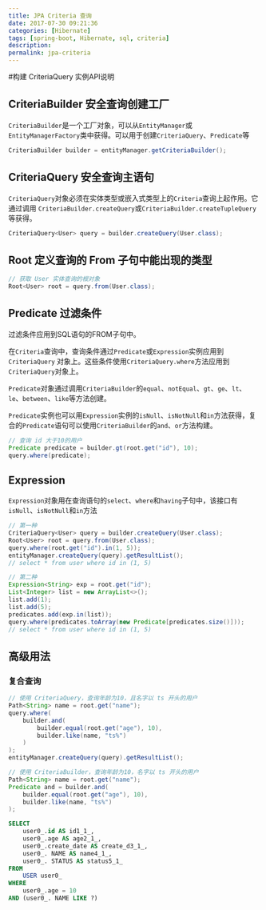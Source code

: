 ```yaml
---
title: JPA Criteria 查询
date: 2017-07-30 09:21:36
categories: [Hibernate]
tags: [spring-boot, Hibernate, sql, criteria]
description:
permalink: jpa-criteria
---
```


#构建 CriteriaQuery 实例API说明

## CriteriaBuilder 安全查询创建工厂

`CriteriaBuilder`是一个工厂对象，可以从`EntityManager`或`EntityManagerFactory`类中获得。可以用于创建`CriteriaQuery`、`Predicate`等
```java
CriteriaBuilder builder = entityManager.getCriteriaBuilder();
```
## CriteriaQuery 安全查询主语句

`CriteriaQuery`对象必须在实体类型或嵌入式类型上的`Criteria`查询上起作用。它通过调用 `CriteriaBuilder.createQuery`或`CriteriaBuilder.createTupleQuery`等获得。
```java
CriteriaQuery<User> query = builder.createQuery(User.class);
```
## Root 定义查询的 From 子句中能出现的类型

```java
// 获取 User 实体查询的根对象
Root<User> root = query.from(User.class);
```
## Predicate 过滤条件

过滤条件应用到SQL语句的FROM子句中。

在`Criteria`查询中，查询条件通过`Predicate`或`Expression`实例应用到`CriteriaQuery` 对象上。这些条件使用`CriteriaQuery.where`方法应用到`CriteriaQuery`对象上。

`Predicate`对象通过调用`CriteriaBuilder`的`equal`、`notEqual`、`gt`、`ge`、`lt`、`le`、`between`、`like`等方法创建。

`Predicate`实例也可以用`Expression`实例的`isNull`、`isNotNull`和`in`方法获得，复合的`Predicate`语句可以使用`CriteriaBuilder`的`and`、`or`方法构建。
```java
// 查询 id 大于10的用户
Predicate predicate = builder.gt(root.get("id"), 10);
query.where(predicate);
```
## Expression

`Expression`对象用在查询语句的`select`、`where`和`having`子句中，该接口有`isNull`、`isNotNull`和`in`方法
```java
// 第一种
CriteriaQuery<User> query = builder.createQuery(User.class);
Root<User> root = query.from(User.class);
query.where(root.get("id").in(1, 5));
entityManager.createQuery(query).getResultList();
// select * from user where id in (1, 5)

// 第二种
Expression<String> exp = root.get("id");
List<Integer> list = new ArrayList<>();
list.add(1);
list.add(5);
predicates.add(exp.in(list));
query.where(predicates.toArray(new Predicate[predicates.size()]));
// select * from user where id in (1, 5)
```
## 高级用法
### 复合查询
```java
// 使用 CriteriaQuery，查询年龄为10，且名字以 ts 开头的用户
Path<String> name = root.get("name");
query.where(
    builder.and(
        builder.equal(root.get("age"), 10),
        builder.like(name, "ts%")
    )
);
entityManager.createQuery(query).getResultList();

// 使用 CriteriaBuilder，查询年龄为10，名字以 ts 开头的用户
Path<String> name = root.get("name");
Predicate and = builder.and(
    builder.equal(root.get("age"), 10),
    builder.like(name, "ts%")
);
```
```sql
SELECT
    user0_.id AS id1_1_,
    user0_.age AS age2_1_,
    user0_.create_date AS create_d3_1_,
    user0_. NAME AS name4_1_,
    user0_. STATUS AS status5_1_
FROM
    USER user0_
WHERE
    user0_.age = 10
AND (user0_. NAME LIKE ?)
```
